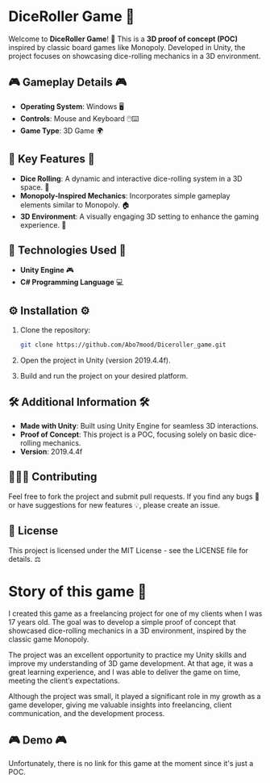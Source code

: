 # DiceRoller Game 🎲

Welcome to **DiceRoller Game**! 🎲 This is a **3D proof of concept (POC)** inspired by classic board games like Monopoly. Developed in Unity, the project focuses on showcasing dice-rolling mechanics in a 3D environment.

## 🎮 Gameplay Details 🎮

- **Operating System**: Windows 🖥️
- **Controls**: Mouse and Keyboard 🖱️⌨️
- **Game Type**: 3D Game 🌍

## 🌟 Key Features 🌟

- **Dice Rolling**: A dynamic and interactive dice-rolling system in a 3D space. 🎲
- **Monopoly-Inspired Mechanics**: Incorporates simple gameplay elements similar to Monopoly. 🏠
- **3D Environment**: A visually engaging 3D setting to enhance the gaming experience. 🌆

## 🔧 Technologies Used 🔧

- **Unity Engine** 🎮
- **C# Programming Language** 💻

## ⚙️ Installation ⚙️

1. Clone the repository:

   ```bash
   git clone https://github.com/Abo7mood/Diceroller_game.git
   ```
2. Open the project in Unity (version 2019.4.4f).
3. Build and run the project on your desired platform.

## 🛠️ Additional Information 🛠️

- **Made with Unity**: Built using Unity Engine for seamless 3D interactions.
- **Proof of Concept**: This project is a POC, focusing solely on basic dice-rolling mechanics.
- **Version**: 2019.4.4f

## 🧑‍🤝‍🧑 Contributing

Feel free to fork the project and submit pull requests. If you find any bugs 🐞 or have suggestions for new features 💡, please create an issue.

## 📜 License

This project is licensed under the MIT License - see the LICENSE file for details. ⚖️
# Story of this game 📖
I created this game as a freelancing project for one of my clients when I was 17 years old. The goal was to develop a simple proof of concept that showcased dice-rolling mechanics in a 3D environment, inspired by the classic game Monopoly.

The project was an excellent opportunity to practice my Unity skills and improve my understanding of 3D game development. At that age, it was a great learning experience, and I was able to deliver the game on time, meeting the client’s expectations.

Although the project was small, it played a significant role in my growth as a game developer, giving me valuable insights into freelancing, client communication, and the development process.

## 🎮 Demo 🎮
Unfortunately, there is no link for this game at the moment since it's just a POC.
